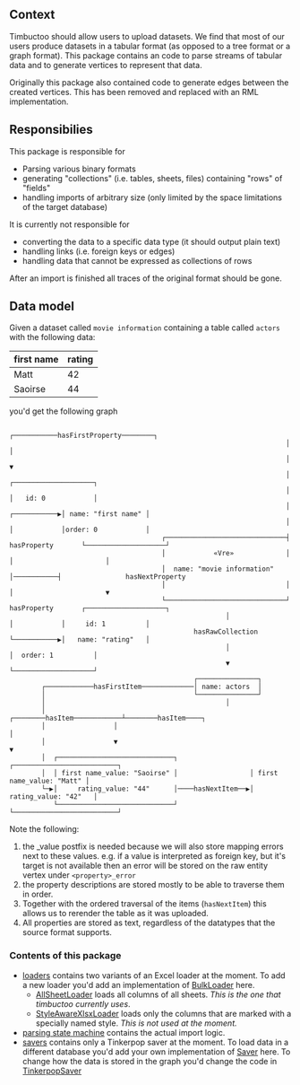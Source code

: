 ## Context
Timbuctoo should allow users to upload datasets. 
We find that most of our users produce datasets in a tabular format (as opposed to a tree format or a graph format).
This package contains an code to parse streams of tabular data and to generate vertices to represent that data.

Originally this package also contained code to generate edges between the created vertices. 
This has been removed and replaced with an RML implementation.

## Responsibilies
This package is responsible for
 * Parsing various binary formats
 * generating "collections" (i.e. tables, sheets, files) containing "rows" of "fields"
 * handling imports of arbitrary size (only limited by the space limitations of the target database)

It is currently not responsible for
 * converting the data to a specific data type (it should output plain text)
 * handling links (i.e. foreign keys or edges)
 * handling data that cannot be expressed as collections of rows

After an import is finished all traces of the original format should be gone.

## Data model
Given a dataset called `movie information` containing a table called `actors` with the following data:

first name | rating
------------ | -------------
Matt | 42
Saoirse | 44

you'd get the following graph

```
                                                                     ┌───────────hasFirstProperty────────┐          
                                                                     │                                   │          
                                                                     │                                   ▼          
                                                                     │                        ┌────────────────────┐
                                                                     │                        │   id: 0            │
                                                                     │           ┌───────────▶│ name: "first name" │
                                                                     │           │            │order: 0            │
                                      ┌──────────────────────────────┤      hasProperty       └────────────────────┘
                                      │            «Vre»             │           │                       │          
                                      │  name: "movie information"   │───────────┤                hasNextProperty   
                                      │                              │           │                       ▼          
                                      └──────────────────────────────┘      hasProperty       ┌────────────────────┐
                                                      │                          │            │     id: 1          │
                                              hasRawCollection                   └───────────▶│   name: "rating"   │
                                                      │                                       │  order: 1          │
                                                      ▼                                       └────────────────────┘
                                              ┌───────────────┐                                                     
        ┌────────────hasFirstItem─────────────│ name: actors  │                                                     
        │                                     └───────────────┘                                                     
        │                                             │                                                             
        │                 ┌────────hasItem────────────┴────────hasItem────┐                                         
        │                 │                                               │                                         
        │                 ▼                                               ▼                                         
        │  ┌─────────────────────────────┐                  ┌──────────────────────────┐                            
        │  │ first name_value: "Saoirse" │                  │ first name_value: "Matt" │                            
        └─▶│     rating_value: "44"      │────hasNextItem──▶│     rating_value: "42"   │                            
           └─────────────────────────────┘                  └──────────────────────────┘                            
```

Note the following:

 1. the _value postfix is needed because we will also store mapping errors next to these values. e.g. if a value is interpreted as foreign key, but it's target is not available then an error will be stored on the raw entity vertex under `<property>_error`
 2. the property descriptions are stored mostly to be able to traverse them in order.
 3. Together with the ordered traversal of the items (`hasNextItem`) this allows us to rerender the table as it was uploaded.
 4. All properties are stored as text, regardless of the datatypes that the source format supports.

### Contents of this package
 * [loaders](loaders) contains two variants of an Excel loader at the moment. To add a new loader you'd add an implementation of [BulkLoader](loaders/BulkLoader.java) here.
   * [AllSheetLoader](loaders/excel/allsheetloader/AllSheetLoader.java) loads all columns of all sheets. *This is the one that timbuctoo currently uses*.
   * [StyleAwareXlsxLoader](loaders/excel/styleawarexlsxloader/StyleAwareXlsxLoader.java) loads only the columns that are marked with a specially named style. *This is not used at the moment.*
 * [parsing state machine](parsingstatemachine) contains the actual import logic. 
 * [savers](savers) contains only a Tinkerpop saver at the moment.
   To load data in a different database you'd add your own implementation of [Saver](savers/Saver.java) here. 
   To change how the data is stored in the graph you'd change the code in [TinkerpopSaver](savers/TinkerpopSaver.java) 
  
